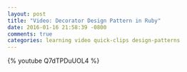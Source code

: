 ```yaml
---
layout: post
title: "Video: Decorator Design Pattern in Ruby"
date: 2016-01-16 21:58:39 -0800
comments: true
categories: learning video quick-clips design-patterns
---
```


{% youtube Q7dTPDuUOL4 %}